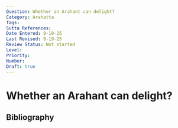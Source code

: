 ```yaml
---
Question: Whether an Arahant can delight?
Category: Arahatta
Tags: 
Sutta References: 
Date Entered: 9-19-25
Last Revised: 9-19-25
Review Status: Not started
Level: 
Priority: 
Number: 
Draft: true
---
```


# Whether an Arahant can delight?

## Bibliography

<!-- 

Notes:



-->